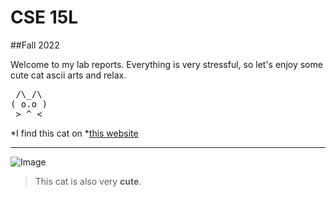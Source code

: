 # CSE 15L
##Fall 2022

Welcome to my lab reports. 
Everything is very stressful, so let's enjoy some cute cat ascii arts and relax.


 <pre>
 /\_/\
( o.o )
 > ^ <
</pre>

*I find this cat on *[this website](https://www.asciiart.eu/animals/cats)

---

![Image](https://github.com/KaronLan/cse15l-lab-reports/blob/main/cat%20ascii.png)

> This cat is also very **cute**.
